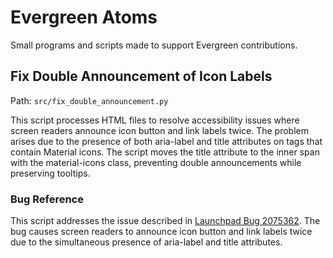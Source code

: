 # Evergreen Atoms

Small programs and scripts made to support Evergreen contributions.

## Fix Double Announcement of Icon Labels

Path: `src/fix_double_announcement.py`

This script processes HTML files to resolve accessibility issues where screen readers announce icon button and link labels twice. The problem arises due to the presence of both aria-label and title attributes on tags that contain Material icons. The script moves the title attribute to the inner span with the material-icons class, preventing double announcements while preserving tooltips.

### Bug Reference

This script addresses the issue described in [Launchpad Bug 2075362](https://bugs.launchpad.net/evergreen/+bug/2075362). The bug causes screen readers to announce icon button and link labels twice due to the simultaneous presence of aria-label and title attributes.